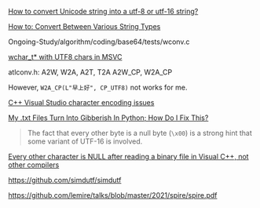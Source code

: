 [How to convert Unicode string into a utf-8 or utf-16 string?](https://stackoverflow.com/questions/280347/how-to-convert-unicode-string-into-a-utf-8-or-utf-16-string)

[How to: Convert Between Various String Types](https://docs.microsoft.com/en-us/cpp/text/how-to-convert-between-various-string-types?view=vs-2019)

Ongoing-Study/algorithm/coding/base64/tests/wconv.c

[wchar_t* with UTF8 chars in MSVC](https://stackoverflow.com/questions/45449346/wchar-t-with-utf8-chars-in-msvc)

atlconv.h:
A2W, W2A, A2T, T2A
A2W_CP, W2A_CP

However, `W2A_CP(L"早上好", CP_UTF8)` not works for me.

[C++ Visual Studio character encoding issues](https://stackoverflow.com/questions/1857668/c-visual-studio-character-encoding-issues)

[My .txt Files Turn Into Gibberish In Python; How Do I Fix This?](https://stackoverflow.com/questions/51463467/my-txt-files-turn-into-gibberish-in-python-how-do-i-fix-this)

> The fact that every other byte is a null byte (`\x00`) is a strong hint that some variant of UTF-16 is involved.

[Every other character is NULL after reading a binary file in Visual C++, not other compilers](https://stackoverflow.com/questions/20688956/every-other-character-is-null-after-reading-a-binary-file-in-visual-c-not-oth)

https://github.com/simdutf/simdutf

https://github.com/lemire/talks/blob/master/2021/spire/spire.pdf